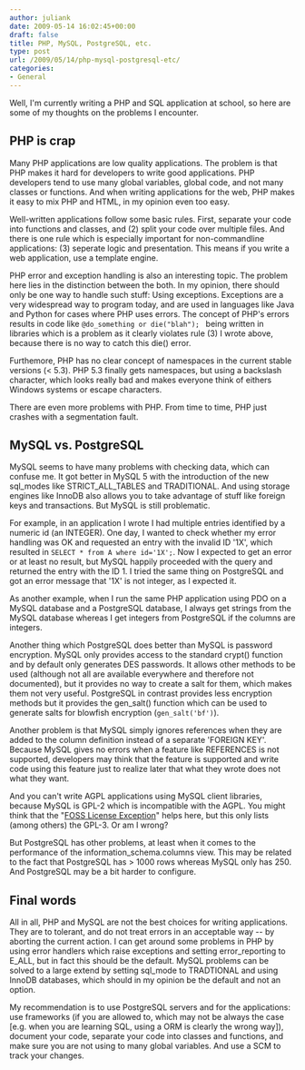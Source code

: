 ```yaml
---
author: juliank
date: 2009-05-14 16:02:45+00:00
draft: false
title: PHP, MySQL, PostgreSQL, etc.
type: post
url: /2009/05/14/php-mysql-postgresql-etc/
categories:
- General
---
```


Well, I'm currently writing a PHP and SQL application at school, so here are some of my thoughts on the problems I encounter.


## PHP is crap


Many PHP applications are low quality applications. The problem is that PHP makes it hard for developers to write good applications. PHP developers tend to use many global variables, global code, and not many classes or functions. And when writing applications for the web, PHP makes it easy to mix PHP and HTML, in my opinion even too easy.

Well-written applications follow some basic rules. First, separate your code into functions and classes, and (2) split your code over multiple files. And there is one rule which is especially important for non-commandline applications: (3) seperate logic and presentation. This means if you write a web application, use a template engine.

PHP error and exception handling is also an interesting topic. The problem here lies in the distinction between the both. In my opinion, there should only be one way to handle such stuff: Using exceptions. Exceptions are a very widespread way to program today, and are used in languages like Java and Python for cases where PHP uses errors. The concept of PHP's errors results in code like `@do_something or die("blah"); ` being written in libraries which is a problem as it clearly violates rule (3) I wrote above, because there is no way to catch this die() error.

Furthemore, PHP has no clear concept of namespaces in the current stable versions (< 5.3). PHP 5.3 finally gets namespaces, but using a backslash character, which looks really bad and makes everyone think of eithers Windows systems or escape characters.

There are even more problems with PHP. From time to time, PHP just crashes with a segmentation fault.


## MySQL vs. PostgreSQL


MySQL seems to have many problems with checking data, which can confuse me. It got better in MySQL 5 with the introduction of the new sql_modes like STRICT_ALL_TABLES and TRADITIONAL. And using storage engines like InnoDB also allows you to take advantage of stuff like foreign keys and transactions. But MySQL is still problematic.

For example, in an application I wrote I had multiple entries identified by a numeric id (an INTEGER). One day, I wanted to check whether my error handling was OK and requested an entry with the invalid ID '1X', which resulted in `SELECT * from A where id='1X';`. Now I expected to get an error or at least no result, but MySQL happily proceeded with the query and returned the entry with the ID 1. I tried the same thing on PostgreSQL and got an error message that '1X' is not integer, as I expected it.

As another example, when I run the same PHP application using PDO on a MySQL database and a PostgreSQL database, I always get strings from the MySQL database whereas I get integers from PostgreSQL if the columns are integers.

Another thing which PostgreSQL does better than MySQL is password encryption. MySQL only provides access to the standard crypt() function and by default only generates DES passwords. It allows other methods to be used (although not all are available everywhere and therefore not documented), but it provides no way to create a salt for them, which makes them not very useful. PostgreSQL in contrast provides less encryption methods but it provides the gen_salt() function which can be used to generate salts for blowfish encryption (`gen_salt('bf')`).

Another problem is that MySQL simply ignores references when they are added to the column definition instead of a separate 'FOREIGN KEY'. Because MySQL gives no errors when a feature like REFERENCES is not supported, developers may think that the feature is supported and write code using this feature just to realize later that what they wrote does not what they want.

And you can't write AGPL applications using MySQL client libraries, because MySQL is GPL-2 which is incompatible with the AGPL. You might think that the "[FOSS License Exception](http://www.mysql.com/about/legal/licensing/foss-exception/)" helps here, but this only lists (among others) the GPL-3. Or am I wrong?

But PostgreSQL has other problems, at least when it comes to the performance of the information_schema.columns view. This may be related to the fact that PostgreSQL has > 1000 rows whereas MySQL only has 250. And PostgreSQL may be a bit harder to configure.


## Final words


All in all, PHP and MySQL are not the best choices for writing applications. They are to tolerant, and do not treat errors in an acceptable way -- by aborting the current action. I can get around some problems in PHP by using error handlers which raise exceptions and setting error_reporting to E_ALL, but in fact this should be the default. MySQL problems can be solved to a large extend by setting sql_mode to TRADTIONAL and using InnoDB databases, which should in my opinion be the default and not an option.

My recommendation is to use PostgreSQL servers and for the applications: use frameworks (if you are allowed to, which may not be always the case [e.g. when you are learning SQL, using a ORM is clearly the wrong way]), document your code, separate your code into classes and functions, and make sure you are not using to many global variables. And use a SCM to track your changes.
